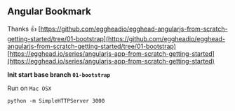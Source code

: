 ## Angular Bookmark

Thanks 👍
[https://github.com/eggheadio/egghead-angularjs-from-scratch-getting-started/tree/01-bootstrap](https://github.com/eggheadio/egghead-angularjs-from-scratch-getting-started/tree/01-bootstrap)  
[https://egghead.io/series/angularjs-app-from-scratch-getting-started](https://egghead.io/series/angularjs-app-from-scratch-getting-started)

**Init start base branch `01-bootstrap`**

Run on `Mac OSX`
```shell
python -m SimpleHTTPServer 3000
```
